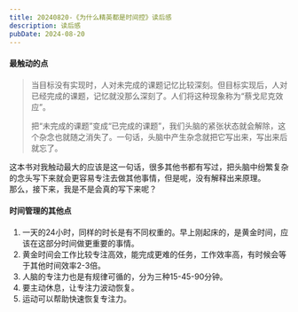 ```yaml
---
title: 20240820-《为什么精英都是时间控》读后感
description: 读后感
pubDate: 2024-08-20
---
```


#### 最触动的点

> 当目标没有实现时，人对未完成的课题记忆比较深刻。但目标实现后，人对已经完成的课题，记忆就没那么深刻了。人们将这种现象称为“蔡戈尼克效应”​。
>
> 把“未完成的课题”变成“已完成的课题”​，我们头脑的紧张状态就会解除，这个杂念也就随之消失了。一句话，头脑中产生杂念就把它写出来，写出来后就忘了。

这本书对我触动最大的应该是这一句话，很多其他书都有写过，把头脑中纷繁复杂的念头写下来就会更容易专注去做其他事情，但是呢，没有解释出来原理。  
那么，接下来，我是不是会真的写下来呢？

#### 时间管理的其他点

1. 一天的24小时，同样的时长是有不同权重的。早上刚起床的，是黄金时间，应该在这部分时间做更重要的事情。
2. 黄金时间会工作比较专注高效，能完成更难的任务，工作效率高，有时候会等于其他时间效率2-3倍。
3. 人脑的专注力也是有规律可循的，分为三种15-45-90分钟。
4. 要主动休息，让专注力波动恢复。
5. 运动可以帮助快速恢复专注力。



